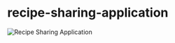 # recipe-sharing-application

![Recipe Sharing Application](https://github.com/user-attachments/assets/cd096861-4844-4d34-a55d-ff53a924e0f9)
